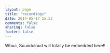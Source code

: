```yaml
---
layout: page
title: "recordings"
date: 2014-05-17 15:52
comments: false
sharing: false
footer: false
---
```

Whoa, Soundcloud will totally be embedded here!!
